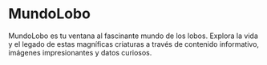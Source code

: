 # MundoLobo
MundoLobo es tu ventana al fascinante mundo de los lobos. Explora la vida y el legado de estas magníficas criaturas a través de contenido informativo, imágenes impresionantes y datos curiosos. 
